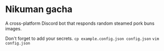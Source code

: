 # Nikuman gacha

A cross-platform Discord bot that responds random steamed pork buns images.

Don't forget to add your secrets.
`cp example.config.json config.json`
`vim config.json`
